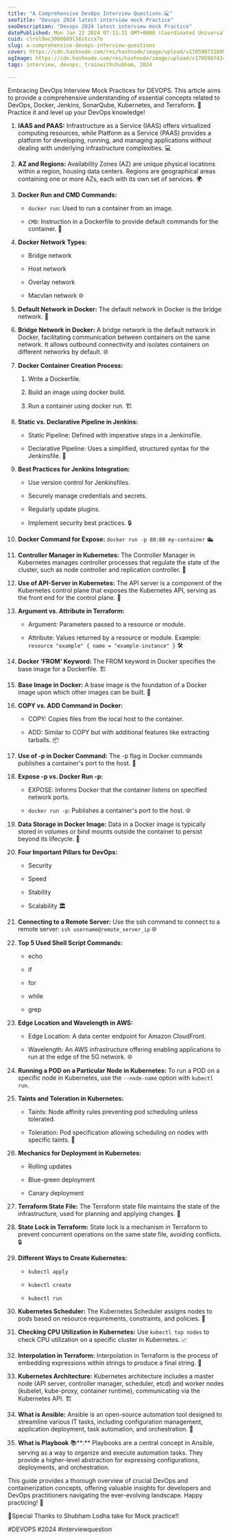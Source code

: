 ```yaml
---
title: "A Comprehensive DevOps Interview Questions.💻"
seoTitle: "Devops 2024 latest interview mock Practice"
seoDescription: "Devops 2024 latest interview mock Practice"
datePublished: Mon Jan 22 2024 07:11:31 GMT+0000 (Coordinated Universal Time)
cuid: clrol9wc3000609l56stccx7o
slug: a-comprehensive-devops-interview-questions
cover: https://cdn.hashnode.com/res/hashnode/image/upload/v1705907328957/94f09556-eb4d-40b6-9ec6-76275d69d602.png
ogImage: https://cdn.hashnode.com/res/hashnode/image/upload/v1705907424323/d74eab69-94a8-4510-8995-a4edb41e3a5b.png
tags: interview, devops, trainwithshubham, 2024

---
```


Embracing DevOps Interview Mock Practices for DEVOPS. This article aims to provide a comprehensive understanding of essential concepts related to DevOps, Docker, Jenkins, SonarQube, Kubernetes, and Terraform. 🚀 Practice it and level up your DevOps knowledge!

1. **IAAS and PAAS:** Infrastructure as a Service (IAAS) offers virtualized computing resources, while Platform as a Service (PAAS) provides a platform for developing, running, and managing applications without dealing with underlying infrastructure complexities. 💻
    
2. **AZ and Regions:** Availability Zones (AZ) are unique physical locations within a region, housing data centers. Regions are geographical areas containing one or more AZs, each with its own set of services. 🌍
    
3. **Docker Run and CMD Commands:**
    
    * `docker run`: Used to run a container from an image.
        
    * `CMD`: Instruction in a Dockerfile to provide default commands for the container. 🐳
        
4. **Docker Network Types:**
    
    * Bridge network
        
    * Host network
        
    * Overlay network
        
    * Macvlan network 🌐
        
5. **Default Network in Docker:** The default network in Docker is the bridge network. 🌉
    
6. **Bridge Network in Docker:** A bridge network is the default network in Docker, facilitating communication between containers on the same network. It allows outbound connectivity and isolates containers on different networks by default. 🌐
    
7. **Docker Container Creation Process:**
    
    1. Write a Dockerfile.
        
    2. Build an image using docker build.
        
    3. Run a container using docker run. 🏗️
        
8. **Static vs. Declarative Pipeline in Jenkins:**
    
    * Static Pipeline: Defined with imperative steps in a Jenkinsfile.
        
    * Declarative Pipeline: Uses a simplified, structured syntax for the Jenkinsfile. 🚀
        
9. **Best Practices for Jenkins Integration:**
    
    * Use version control for Jenkinsfiles.
        
    * Securely manage credentials and secrets.
        
    * Regularly update plugins.
        
    * Implement security best practices. 🔒
        
10. **Docker Command for Expose:** `docker run -p 80:80 my-container` 🛳️
    
11. **Controller Manager in Kubernetes:** The Controller Manager in Kubernetes manages controller processes that regulate the state of the cluster, such as node controller and replication controller. 🤖
    
12. **Use of API-Server in Kubernetes:** The API server is a component of the Kubernetes control plane that exposes the Kubernetes API, serving as the front end for the control plane. 🚀
    
13. **Argument vs. Attribute in Terraform:**
    
    * Argument: Parameters passed to a resource or module.
        
    * Attribute: Values returned by a resource or module. Example: `resource "example" { name = "example-instance" }` 🛠️
        
14. **Docker 'FROM' Keyword:** The FROM keyword in Docker specifies the base image for a Dockerfile. 🏗️
    
15. **Base Image in Docker:** A base image is the foundation of a Docker image upon which other images can be built. 🚀
    
16. **COPY vs. ADD Command in Docker:**
    
    * COPY: Copies files from the local host to the container.
        
    * ADD: Similar to COPY but with additional features like extracting tarballs. 📦
        
17. **Use of -p in Docker Command:** The -p flag in Docker commands publishes a container's port to the host. 🚪
    
18. **Expose -p vs. Docker Run -p:**
    
    * EXPOSE: Informs Docker that the container listens on specified network ports.
        
    * `docker run -p`: Publishes a container's port to the host. 🌐
        
19. **Data Storage in Docker Image:** Data in a Docker image is typically stored in volumes or bind mounts outside the container to persist beyond its lifecycle. 💾
    
20. **Four Important Pillars for DevOps:**
    
    * Security
        
    * Speed
        
    * Stability
        
    * Scalability 🏛️
        
21. **Connecting to a Remote Server:** Use the ssh command to connect to a remote server: `ssh username@remote_server_ip` 🌐
    
22. **Top 5 Used Shell Script Commands:**
    
    * echo
        
    * if
        
    * for
        
    * while
        
    * grep
        
23. **Edge Location and Wavelength in AWS:**
    
    * Edge Location: A data center endpoint for Amazon CloudFront.
        
    * Wavelength: An AWS infrastructure offering enabling applications to run at the edge of the 5G network. 🌐
        
24. **Running a POD on a Particular Node in Kubernetes:** To run a POD on a specific node in Kubernetes, use the `--node-name` option with `kubectl run`.
    
25. **Taints and Toleration in Kubernetes:**
    
    * Taints: Node affinity rules preventing pod scheduling unless tolerated.
        
    * Toleration: Pod specification allowing scheduling on nodes with specific taints. 🤖
        
26. **Mechanics for Deployment in Kubernetes:**
    
    * Rolling updates
        
    * Blue-green deployment
        
    * Canary deployment
        
27. **Terraform State File:** The Terraform state file maintains the state of the infrastructure, used for planning and applying changes. 📄
    
28. **State Lock in Terraform:** State lock is a mechanism in Terraform to prevent concurrent operations on the same state file, avoiding conflicts. 🔒
    
29. **Different Ways to Create Kubernetes:**
    
    * `kubectl apply`
        
    * `kubectl create`
        
    * `kubectl run`
        
30. **Kubernetes Scheduler:** The Kubernetes Scheduler assigns nodes to pods based on resource requirements, constraints, and policies. 🤖
    
31. **Checking CPU Utilization in Kubernetes:** Use `kubectl top nodes` to check CPU utilization on a specific cluster in Kubernetes. 📈
    
32. **Interpolation in Terraform:** Interpolation in Terraform is the process of embedding expressions within strings to produce a final string. 🔄
    
33. **Kubernetes Architecture:** Kubernetes architecture includes a master node (API server, controller manager, scheduler, etcd) and worker nodes (kubelet, kube-proxy, container runtime), communicating via the Kubernetes API. 🏗️
    
34. **What is Ansible:** Ansible is an open-source automation tool designed to streamline various IT tasks, including configuration management, application deployment, task automation, and orchestration. 🤖
    
35. **What is Playbook** 📚\*\*:\*\* Playbooks are a central concept in Ansible, serving as a way to organize and execute automation tasks. They provide a higher-level abstraction for expressing configurations, deployments, and orchestration.
    

This guide provides a thorough overview of crucial DevOps and containerization concepts, offering valuable insights for developers and DevOps practitioners navigating the ever-evolving landscape. Happy practicing! 🚀

🚀Special Thanks to Shubham Lodha take for Mock practice!!

#DEVOPS #2024 #interviewquestion